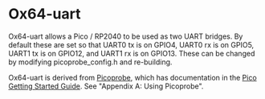 # Ox64-uart
Ox64-uart allows a Pico / RP2040 to be used as two UART bridges. By default these are set so that UART0 tx is on GPIO4, UART0 rx is on GPIO5, UART1 tx is on GPIO12, and UART1 rx is on GPIO13.  These can be changed by modifying picoprobe_config.h and re-building.


Ox64-uart is derived from [Picoprobe](https://github.com/raspberrypi/picoprobe), which has documentation  in the [Pico Getting Started Guide](https://datasheets.raspberrypi.com/pico/getting-started-with-pico.pdf). See "Appendix A: Using Picoprobe".
